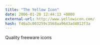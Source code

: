```yaml
---
title: "The Yellow Icon"
date: 2006-01-20 12:44:13 +0000
external-url: http://www.yellowicon.com/
hash: f40a3c003259c3568aa9643ad4812f3a
---
```


Quality freeware icons
